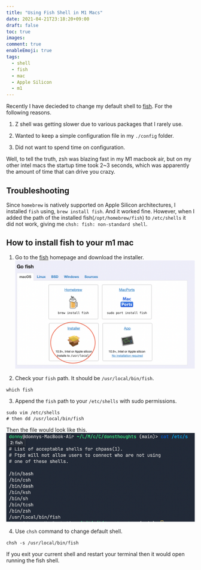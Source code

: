 ```yaml
---
title: "Using Fish Shell in M1 Macs"
date: 2021-04-21T23:18:20+09:00
draft: false
toc: true
images:
comment: true
enableEmoji: true
tags:
  - shell
  - fish
  - mac
  - Apple Silicon
  - m1
---
```


Recently I have decieded to change my default shell to [fish](https://fishshell.com). For the following reasons.

1. Z shell was getting slower due to various packages that I rarely use.

2. Wanted to keep a simple configuration file in my `./config` folder.

3. Did not want to spend time on configuration.

Well, to tell the truth, zsh was blazing fast in my M1 macbook air, but on my other intel macs the startup time took 2~3 seconds, which was apparently the amount of time that can drive you crazy.

## Troubleshooting

Since `homebrew` is natively supported on Apple Silicon architectures, I installed `fish` using, `brew install fish`. And it worked fine. However, when I added the path of the installed fish(`/opt/homebrew/fish`) to `/etc/shells` it did not work, giving me `chsh: fish: non-standard shell`.

## How to install fish to your m1 mac

1. Go to the [fish](https://fishshell.com) homepage and download the installer.
   ![](fish.png)

2. Check your `fish` path. It should be `/usr/local/bin/fish`.

```shell
which fish
```

3. Append the `fish` path to your `/etc/shells` with sudo permissions.

```shell
sudo vim /etc/shells
# then dd /usr/local/bin/fish
```

Then the file would look like this.
![](2.png)

4. Use `chsh` command to change default shell.

```shell
chsh -s /usr/local/bin/fish
```

If you exit your current shell and restart your terminal then it would open running the fish shell.
